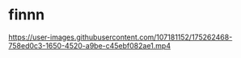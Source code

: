 # finnn

https://user-images.githubusercontent.com/107181152/175262468-758ed0c3-1650-4520-a9be-c45ebf082ae1.mp4

